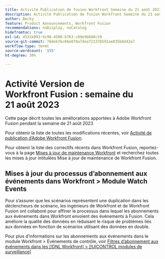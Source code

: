 ```yaml
---
title: Activité Publication de fusion Workfront Semaine du 21 août 2023
description: Activité Publication de fusion Workfront Semaine du 21 août 2023
author: Becky
feature: Product Announcements, Workfront Fusion
recommendations: noDisplay, noCatalog
hidefromtoc: true
exl-id: 4531e993-9c90-4500-b763-c09e9b680c59
source-git-commit: 76deb76c66e8f8a7dea721378591ae035b8d42e7
workflow-type: tm+mt
source-wordcount: '155'
ht-degree: 30%

---
```


# Activité Version de Workfront Fusion : semaine du 21 août 2023

Cette page décrit toutes les améliorations apportées à Adobe Workfront Fusion pendant la semaine de
21 août 2023

Pour obtenir la liste de toutes les modifications récentes, voir [Activité de publication d’Adobe Workfront Fusion](../../../product-announcements/product-releases/fusion-release-activity/fusion-release-activity.md).

Pour obtenir la liste des correctifs récents dans Workfront Fusion, reportez-vous à la page [Mises à jour de maintenance Workfront](https://experienceleague.adobe.com/docs/workfront-known-issues/releases/current-updates.html?lang=fr) et recherchez toutes les mises à jour intitulées Mise à jour de maintenance de Workfront Fusion.

## Mises à jour du processus d’abonnement aux événements dans Workfront > Module Watch Events

Pour s’assurer que les scénarios représentent une duplication dans les déclencheurs de scénario, les ingénieurs de Workfront et de Workfront Fusion ont collaboré pour affiner le processus dans lequel les abonnements aux événements dans Workfront envoient des événements à Fusion. Cela améliore la qualité des données en réduisant le risque de problèmes liés aux données en fonction de scénarios utilisant des données en double.

Pour plus d’informations sur les abonnements aux événements dans le module Workfront > Evénements de contrôle, voir [Filtres d’abonnement aux événements dans les  [!DNL Workfront] > [!UICONTROL  modules de surveillance]](/help/quicksilver/workfront-fusion/apps-and-their-modules/workfront-modules.md#event-subscription-filters-in-the-workfront--watch-events-modules)
